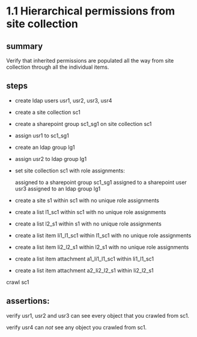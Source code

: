# 1.1 Hierarchical permissions from site collection

## summary

Verify that inherited permissions are populated all the way from site collection through all the individual items.

## steps

* create ldap users usr1, usr2, usr3, usr4
* create a site collection sc1
* create a sharepoint group sc1_sg1 on site collection sc1
* assign usr1 to sc1_sg1
* create an ldap group lg1
* assign usr2 to ldap group lg1
* set site collection sc1 with role assignments:

	assigned to a sharepoint group sc1_sg1
	assigned to a sharepoint user usr3
	assigned to an ldap group lg1

* create a site s1 within sc1 with no unique role assignments
* create a list l1_sc1 within sc1 with no unique role assignments
* create a list l2_s1 within s1 with no unique role assignments
* create a list item li1_l1_sc1 within l1_sc1 with no unique role assignments
* create a list item li2_l2_s1 within l2_s1 with no unique role assignments
* create a list item attachment a1_li1_l1_sc1 within li1_l1_sc1
* create a list item attachment a2_li2_l2_s1 within li2_l2_s1

crawl sc1

## assertions:

verify usr1, usr2 and usr3 can see every object that you crawled from sc1.

verify usr4 can *not* see any object you crawled from sc1.
